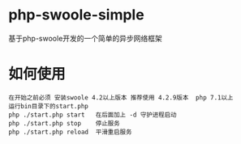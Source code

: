 # php-swoole-simple
基于php-swoole开发的一个简单的异步网络框架


# 如何使用
````
在开始之前必须 安装swoole 4.2以上版本 推荐使用 4.2.9版本  php 7.1以上
运行bin目录下的start.php
php ./start.php start   在后面加上 -d 守护进程启动
php ./start.php stop    停止服务
php ./start.php reload  平滑重启服务
````
